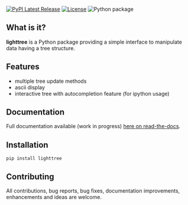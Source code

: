 [![PyPI Latest Release](https://img.shields.io/pypi/v/lighttree.svg)](https://pypi.org/project/lighttree/)
[![License](https://img.shields.io/pypi/l/lighttree.svg)](https://github.com/leonardbinet/lighttree/blob/master/LICENSE)
![Python package](https://github.com/leonardbinet/lighttree/workflows/Python%20package/badge.svg)


## What is it?

**lighttree** is a Python package providing a simple interface to manipulate data having a tree structure.


## Features

- multiple tree update methods
- ascii display
- interactive tree with autocompletion feature (for ipython usage)

## Documentation

Full documentation available (work in progress) [here on read-the-docs](https://lighttree.readthedocs.io/en/latest/).


## Installation
```
pip install lighttree
```

## Contributing

All contributions, bug reports, bug fixes, documentation improvements, enhancements and ideas are welcome.
